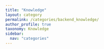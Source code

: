 ```yaml
---
title: "Knowledge"
layout: category
permalink: /categories/backend_knowledge/
author_profile: true
taxonomy: Knowledge
sidebar:
  nav: "categories"
---
```

